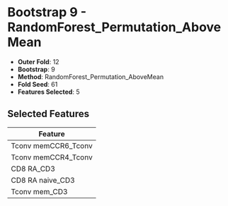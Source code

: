 # Bootstrap 9 - RandomForest_Permutation_AboveMean

- **Outer Fold**: 12
- **Bootstrap**: 9
- **Method**: RandomForest_Permutation_AboveMean
- **Fold Seed**: 61
- **Features Selected**: 5

## Selected Features

| Feature |
|---------|
| Tconv memCCR6_Tconv |
| Tconv memCCR4_Tconv |
| CD8 RA_CD3 |
| CD8 RA naive_CD3 |
| Tconv mem_CD3 |
